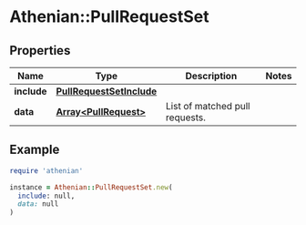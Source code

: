 # Athenian::PullRequestSet

## Properties

| Name | Type | Description | Notes |
| ---- | ---- | ----------- | ----- |
| **include** | [**PullRequestSetInclude**](PullRequestSetInclude.md) |  |  |
| **data** | [**Array&lt;PullRequest&gt;**](PullRequest.md) | List of matched pull requests. |  |

## Example

```ruby
require 'athenian'

instance = Athenian::PullRequestSet.new(
  include: null,
  data: null
)
```

